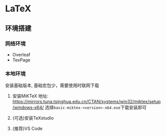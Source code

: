 # LaTeX

## 环境搭建

### 网络环境

- Overleaf
- TexPage

### 本地环境

安装基础版本, 基础宏包少，需要使用时联网下载

1. 安装MiKTeX
   地址: https://mirrors.tuna.tsinghua.edu.cn/CTAN/systems/win32/miktex/setup/windows-x64/
   选择`basic-miktex-<version>-x64.exe`下载安装即可

2. (可选)安装TeXstudio
3. (推荐)VS Code
   ```json
   ```
